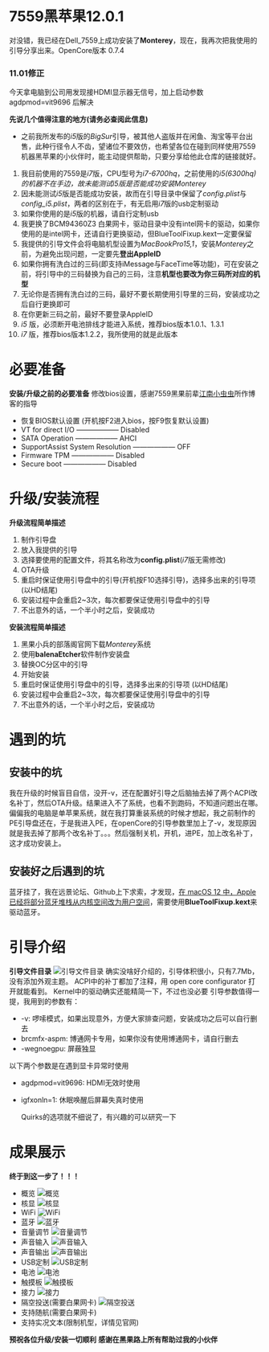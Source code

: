 # 7559黑苹果12.0.1

对没错，我已经在Dell_7559上成功安装了**Monterey**，现在，我再次把我使用的引导分享出来。OpenCore版本 0.7.4

### 11.01修正
今天拿电脑到公司用发现接HDMI显示器无信号，加上启动参数 agdpmod=vit9696 后解决

**先说几个值得注意的地方(请务必查阅此信息)**

- 之前我所发布的*i5*版的*BigSur*引导，被其他人盗版并在闲鱼、淘宝等平台出售，此种行径令人不齿，望诸位不要效仿，也希望各位在碰到同样使用7559机器黑苹果的小伙伴时，能主动提供帮助，只要分享给他此仓库的链接就好。

1. 我目前使用的7559是*i7*版，CPU型号为*i7-6700hq*，之前使用的*i5(6300hq)*的机器不在手边，故未能测试i5版是否能成功安装*Monterey*
2. 因未能测试*i5*版是否能成功安装，故而在引导目录中保留了*config.plist*与*config_i5.plist*，两者的区别在于，有无启用*i7*版的usb定制驱动
3. 如果你使用的是*i5*版的机器，请自行定制usb
4. 我更换了BCM94360Z3 白果网卡，驱动目录中没有intel网卡的驱动，如果你使用的是intel网卡，还请自行更换驱动，但BlueToolFixup.kext一定要保留
5. 我提供的引导文件会将电脑机型设置为*MacBookPro15,1*，安装*Monterey*之前，为避免出现问题，一定要先**登出AppleID**
6. 如果你拥有洗白过的三码(即支持iMessage与FaceTime等功能)，可在安装之前，将引导中的三码替换为自己的三码，注意**机型也要改为你三码所对应的机型**
7. 无论你是否拥有洗白过的三码，最好不要长期使用引导里的三码，安装成功之后自行更换即可
8. 在你更新三码之前，最好不要登录AppleID
9. *i5* 版，必须断开电池排线才能进入系统，推荐bios版本1.0.1、1.3.1
10. *i7* 版，推荐bios版本1.2.2，我所使用的就是此版本


# 必要准备

**安装/升级之前的必要准备**
修改bios设置，感谢7559黑果前辈[江南小虫虫](https://segmentfault.com/a/1190000020642944?utm_source=tag-newest)所作博客的指导

- 恢复BIOS默认设置 (开机按F2进入bios，按F9恢复默认设置)
- VT for direct I/O —————— Disabled
- SATA Operation —————— AHCI
- SupportAssist System Resolution —————— OFF
- Firmware TPM  —————— Disabled  
- Secure boot —————— Disabled


# 升级/安装流程

**升级流程简单描述**

1. 制作引导盘
2. 放入我提供的引导
3. 选择要使用的配置文件，将其名称改为**config.plist**(*i7*版无需修改)
4. OTA升级
5. 重启时保证使用引导盘中的引导(开机按F10选择引导)，选择多出来的引导项 (以HD结尾)
6. 安装过程中会重启2~3次，每次都要保证使用引导盘中的引导
7. 不出意外的话，一个半小时之后，安装成功

**安装流程简单描述**

1. 黑果小兵的部落阁官网下载*Monterey*系统
2. 使用**balenaEtcher**软件制作安装盘
3. 替换OC分区中的引导
4. 开始安装
5. 重启时保证使用引导盘中的引导，选择多出来的引导项 (以HD结尾)
6. 安装过程中会重启2~3次，每次都要保证使用引导盘中的引导
7. 不出意外的话，一个半小时之后，安装成功

# 遇到的坑

## 安装中的坑

我在升级的时候盲目自信，没开-v，还在配置好引导之后脑抽去掉了两个ACPI改名补丁，然后OTA升级。结果进入不了系统，也看不到跑码，不知道问题出在哪。偏偏我的电脑是单苹果系统，就在我打算重装系统的时候才想起，我之前制作的PE引导盘还在，于是我进入PE，在openCore的引导参数里加上了-v，发现原因就是我去掉了那两个改名补丁。。。然后强制关机，开机，进PE，加上改名补丁，这才成功安装上。

## 安装好之后遇到的坑

蓝牙挂了，我在远景论坛、Github上下求索，才发现，[在 macOS 12 中，Apple 已经将部分蓝牙堆栈从内核空间改为用户空间](https://github.com/acidanthera/BrcmPatchRAM/blob/master/README_CN.md)，需要使用**BlueToolFixup.kext**来驱动蓝牙。


# 引导介绍

**引导文件目录**
![引导文件目录](https://github.com/worship76/dell7559_Hackintosh_Monterey/blob/master/monterey_images/引导目录.png)
确实没啥好介绍的，引导体积很小，只有7.7Mb，没有添加外观主题。
ACPI中的补丁都加了注释，用 open core configurator 打开就能看到。
Kernel中的驱动确实还能精简一下，不过也没必要
引导参数值得一提，我用到的参数有：

- -v: 啰嗦模式，如果出现意外，方便大家排查问题，安装成功之后可以自行删去
- brcmfx-aspm: 博通网卡专用，如果你没有使用博通网卡，请自行删去
- -wegnoegpu: 屏蔽独显

以下两个参数是在遇到显卡异常时使用
- agdpmod=vit9696: HDMI无效时使用
- igfxonln=1: 休眠唤醒后屏幕失真时使用

  Quirks的选项就不细说了，有兴趣的可以研究一下

# 成果展示

**终于到这一步了！！！**

* 概览
  ![概览](https://github.com/worship76/dell7559_Hackintosh_Monterey/blob/master/monterey_images/MacOS%20Monterey.png)
* 核显
  ![核显](https://github.com/worship76/dell7559_Hackintosh_Monterey/blob/master/monterey_images/核显.png)
* WiFi
  ![WiFi](https://github.com/worship76/dell7559_Hackintosh_Monterey/blob/master/monterey_images/WiFI.png)
* 蓝牙
  ![蓝牙](https://github.com/worship76/dell7559_Hackintosh_Monterey/blob/master/monterey_images/蓝牙.png)
* 音量调节
  ![音量调节](https://github.com/worship76/dell7559_Hackintosh_Monterey/blob/master/monterey_images/音量调节.png)
* 声音输入
  ![声音输入](https://github.com/worship76/dell7559_Hackintosh_Monterey/blob/master/monterey_images/声音输入.png)
* 声音输出
  ![声音输出](https://github.com/worship76/dell7559_Hackintosh_Monterey/blob/master/monterey_images/声音输出.png)
* USB定制
  ![USB定制](https://github.com/worship76/dell7559_Hackintosh_Monterey/blob/master/monterey_images/USB定制.png)
* 电池
  ![电池](https://github.com/worship76/dell7559_Hackintosh_Monterey/blob/master/monterey_images/电池节能选项.png)
* 触摸板
  ![触摸板](https://github.com/worship76/dell7559_Hackintosh_Monterey/blob/master/monterey_images/触摸板.png)
* 接力
  ![接力](https://github.com/worship76/dell7559_Hackintosh_Monterey/blob/master/monterey_images/接力.png)
* 隔空投送(需要白果网卡)
  ![隔空投送](https://github.com/worship76/dell7559_Hackintosh_Monterey/blob/master/monterey_images/隔空投送.png)
* 支持随航(需要白果网卡)
* 支持实况文本(限制机型，详情见官网)


**预祝各位升级/安装一切顺利**
**感谢在黑果路上所有帮助过我的小伙伴**
